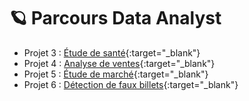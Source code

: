 # 🪐 Parcours Data Analyst

- Projet 3 : [Étude de santé](https://nbviewer.jupyter.org/github/gllmfrnr/oc/blob/master/p3/p3.ipynb){:target="_blank"}
- Projet 4 : [Analyse de ventes](https://nbviewer.jupyter.org/github/gllmfrnr/oc/blob/master/p4/projet-4.ipynb){:target="_blank"}
- Projet 5 : [Étude de marché](https://nbviewer.jupyter.org/github/gllmfrnr/oc/blob/master/p5/projet-5.ipynb){:target="_blank"}
- Projet 6 : [Détection de faux billets](https://nbviewer.jupyter.org/github/gllmfrnr/oc/blob/master/p6/projet-6.ipynb){:target="_blank"}
